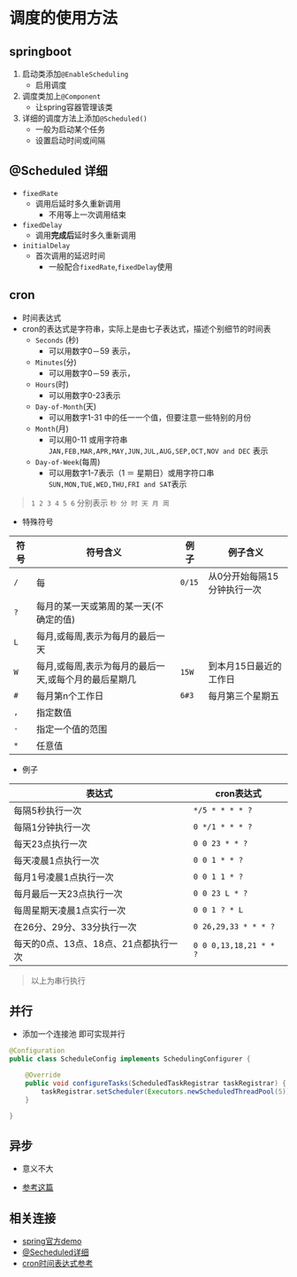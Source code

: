 # 调度的使用方法

## springboot

1. 启动类添加`@EnableScheduling`
    - 启用调度
2. 调度类加上`@Component`
    - 让spring容器管理该类
3. 详细的调度方法上添加`@Scheduled()`
    - 一般为启动某个任务
    - 设置启动时间或间隔

## @Scheduled 详细

- `fixedRate`
  - 调用后延时多久重新调用
    - 不用等上一次调用结束
- `fixedDelay`
  - 调用**完成后**延时多久重新调用
- `initialDelay`
  - 首次调用的延迟时间
    - 一般配合`fixedRate`,`fixedDelay`使用

## cron

- 时间表达式
- cron的表达式是字符串，实际上是由七子表达式，描述个别细节的时间表
  - `Seconds` (秒)
    - 可以用数字0－59 表示，
  - `Minutes`(分)
    - 可以用数字0－59 表示，
  - `Hours`(时)
    - 可以用数字0-23表示
  - `Day-of-Month`(天)
    - 可以用数字1-31 中的任一一个值，但要注意一些特别的月份
  - `Month`(月)
    - 可以用0-11 或用字符串`JAN,FEB,MAR,APR,MAY,JUN,JUL,AUG,SEP,OCT,NOV and DEC` 表示
  - `Day-of-Week`(每周)
    - 可以用数字1-7表示（1 ＝ 星期日）或用字符口串`SUN,MON,TUE,WED,THU,FRI and SAT`表示

> `1 2 3 4 5 6` 分别表示 ``秒 分 时 天 月 周``

- 特殊符号

| 符号 | 符号含义                                              | 例 子  | 例子含义                    |
| ---- | ----------------------------------------------------- | ------ | --------------------------- |
| `/`  | 每                                                    | `0/15` | 从0分开始每隔15分钟执行一次 |
| `?`  | 每月的某一天或第周的某一天(不确定的值)                |        |                             |
| `L`  | 每月,或每周,表示为每月的最后一天                      |        |                             |
| `W`  | 每月,或每周,表示为每月的最后一天,或每个月的最后星期几 | `15W`  | 到本月15日最近的工作日      |
| `#`  | 每月第n个工作日                                       | `6#3`  | 每月第三个星期五            |
| `,`  | 指定数值                                              |        |                             |
| `-`  | 指定一个值的范围                                      |        |                             |
| `*`  | 任意值                                                |        |                             |

- 例子

| 表达式                                | cron表达式                  |
| ------------------------------------- | ---------------------- |
| 每隔5秒执行一次                       | `*/5 * * * * ?`        |
| 每隔1分钟执行一次                     | `0 */1 * * * ?`        |
| 每天23点执行一次                      | `0 0 23 * * ?`         |
| 每天凌晨1点执行一次                   | `0 0 1 * * ?`          |
| 每月1号凌晨1点执行一次                | `0 0 1 1 * ?`          |
| 每月最后一天23点执行一次              | `0 0 23 L * ?`         |
| 每周星期天凌晨1点实行一次             | `0 0 1 ? * L`          |
| 在26分、29分、33分执行一次            | `0 26,29,33 * * * ?`   |
| 每天的0点、13点、18点、21点都执行一次 | `0 0 0,13,18,21 * * ?` |

> 以上为串行执行

## 并行

- 添加一个连接池 即可实现并行

```java
@Configuration
public class ScheduleConfig implements SchedulingConfigurer {

    @Override
    public void configureTasks(ScheduledTaskRegistrar taskRegistrar) {
        taskRegistrar.setScheduler(Executors.newScheduledThreadPool(5));
    }

}
```

## 异步

- 意义不大

- [参考这篇](https://www.cnblogs.com/slimer/p/6222485.html)

## 相关连接

- [spring官方demo](https://github.com/spring-guides/gs-scheduling-tasks)
- [@Secheduled详细](https://docs.spring.io/spring/docs/current/javadoc-api/org/springframework/scheduling/support/CronSequenceGenerator.html)
- [cron时间表达式参考](https://www.cnblogs.com/maybo/p/5189617.html)
